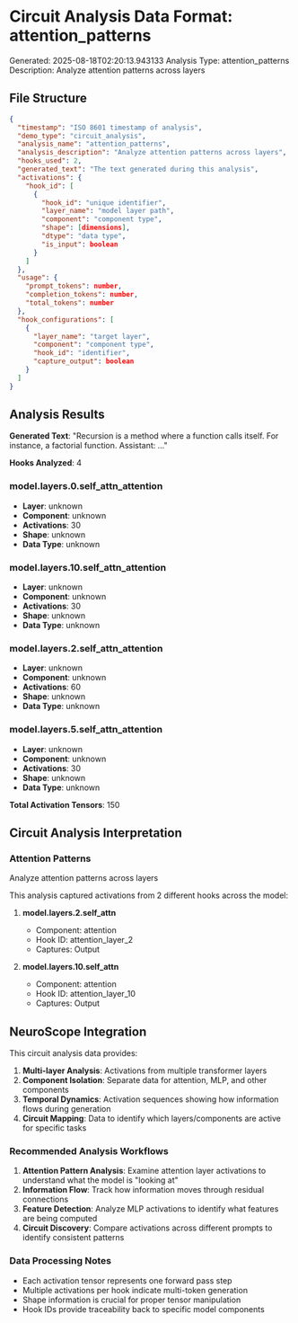 # Circuit Analysis Data Format: attention_patterns

Generated: 2025-08-18T02:20:13.943133
Analysis Type: attention_patterns
Description: Analyze attention patterns across layers

## File Structure

```json
{
  "timestamp": "ISO 8601 timestamp of analysis",
  "demo_type": "circuit_analysis",
  "analysis_name": "attention_patterns",
  "analysis_description": "Analyze attention patterns across layers",
  "hooks_used": 2,
  "generated_text": "The text generated during this analysis",
  "activations": {
    "hook_id": [
      {
        "hook_id": "unique identifier",
        "layer_name": "model layer path",
        "component": "component type",
        "shape": [dimensions],
        "dtype": "data type",
        "is_input": boolean
      }
    ]
  },
  "usage": {
    "prompt_tokens": number,
    "completion_tokens": number,
    "total_tokens": number
  },
  "hook_configurations": [
    {
      "layer_name": "target layer",
      "component": "component type",
      "hook_id": "identifier",
      "capture_output": boolean
    }
  ]
}
```

## Analysis Results

**Generated Text**: "Recursion is a method where a function calls itself. For instance, a factorial function.
Assistant: ..."

**Hooks Analyzed**: 4

### model.layers.0.self_attn_attention
- **Layer**: unknown
- **Component**: unknown
- **Activations**: 30
- **Shape**: unknown
- **Data Type**: unknown

### model.layers.10.self_attn_attention
- **Layer**: unknown
- **Component**: unknown
- **Activations**: 30
- **Shape**: unknown
- **Data Type**: unknown

### model.layers.2.self_attn_attention
- **Layer**: unknown
- **Component**: unknown
- **Activations**: 60
- **Shape**: unknown
- **Data Type**: unknown

### model.layers.5.self_attn_attention
- **Layer**: unknown
- **Component**: unknown
- **Activations**: 30
- **Shape**: unknown
- **Data Type**: unknown

**Total Activation Tensors**: 150

## Circuit Analysis Interpretation

### Attention Patterns

Analyze attention patterns across layers

This analysis captured activations from 2 different hooks across the model:


1. **model.layers.2.self_attn**
   - Component: attention
   - Hook ID: attention_layer_2
   - Captures: Output

2. **model.layers.10.self_attn**
   - Component: attention
   - Hook ID: attention_layer_10
   - Captures: Output

## NeuroScope Integration

This circuit analysis data provides:

1. **Multi-layer Analysis**: Activations from multiple transformer layers
2. **Component Isolation**: Separate data for attention, MLP, and other components  
3. **Temporal Dynamics**: Activation sequences showing how information flows during generation
4. **Circuit Mapping**: Data to identify which layers/components are active for specific tasks

### Recommended Analysis Workflows

1. **Attention Pattern Analysis**: Examine attention layer activations to understand what the model is "looking at"
2. **Information Flow**: Track how information moves through residual connections
3. **Feature Detection**: Analyze MLP activations to identify what features are being computed
4. **Circuit Discovery**: Compare activations across different prompts to identify consistent patterns

### Data Processing Notes

- Each activation tensor represents one forward pass step
- Multiple activations per hook indicate multi-token generation
- Shape information is crucial for proper tensor manipulation
- Hook IDs provide traceability back to specific model components
